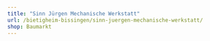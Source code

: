 ```yaml
---
title: "Sinn Jürgen Mechanische Werkstatt"
url: /bietigheim-bissingen/sinn-juergen-mechanische-werkstatt/
shop: Baumarkt
---
```

